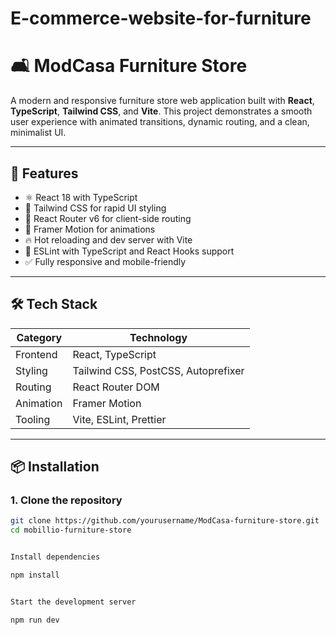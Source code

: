 # E-commerce-website-for-furniture

# 🛋️ ModCasa Furniture Store

A modern and responsive furniture store web application built with **React**, **TypeScript**, **Tailwind CSS**, and **Vite**. This project demonstrates a smooth user experience with animated transitions, dynamic routing, and a clean, minimalist UI.

---

## 🚀 Features

- ⚛️ React 18 with TypeScript
- 🎨 Tailwind CSS for rapid UI styling
- 🧭 React Router v6 for client-side routing
- 💫 Framer Motion for animations
- 🔥 Hot reloading and dev server with Vite
- 🧪 ESLint with TypeScript and React Hooks support
- ✅ Fully responsive and mobile-friendly

---

## 🛠️ Tech Stack

| Category     | Technology                     |
|--------------|---------------------------------|
| Frontend     | React, TypeScript              |
| Styling      | Tailwind CSS, PostCSS, Autoprefixer |
| Routing      | React Router DOM               |
| Animation    | Framer Motion                  |
| Tooling      | Vite, ESLint, Prettier         |

---

## 📦 Installation

### 1. Clone the repository

```bash
git clone https://github.com/yourusername/ModCasa-furniture-store.git
cd mobillio-furniture-store


Install dependencies

npm install


Start the development server

npm run dev
